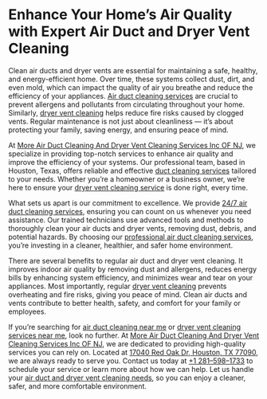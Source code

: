 # Enhance Your Home’s Air Quality with Expert Air Duct and Dryer Vent Cleaning

Clean air ducts and dryer vents are essential for maintaining a safe, healthy, and energy-efficient home. Over time, these systems collect dust, dirt, and even mold, which can impact the quality of air you breathe and reduce the efficiency of your appliances. [Air duct cleaning services](https://maps.app.goo.gl/cLG4zjXbPH424b1r7) are crucial to prevent allergens and pollutants from circulating throughout your home. Similarly, [dryer vent cleaning](https://maps.app.goo.gl/cLG4zjXbPH424b1r7) helps reduce fire risks caused by clogged vents. Regular maintenance is not just about cleanliness — it’s about protecting your family, saving energy, and ensuring peace of mind.

At [More Air Duct Cleaning And Dryer Vent Cleaning Services Inc OF NJ](https://maps.app.goo.gl/cLG4zjXbPH424b1r7), we specialize in providing top-notch services to enhance air quality and improve the efficiency of your systems. Our professional team, based in Houston, Texas, offers reliable and effective [duct cleaning services](https://maps.app.goo.gl/cLG4zjXbPH424b1r7) tailored to your needs. Whether you’re a homeowner or a business owner, we’re here to ensure your [dryer vent cleaning service](https://maps.app.goo.gl/cLG4zjXbPH424b1r7) is done right, every time.

What sets us apart is our commitment to excellence. We provide [24/7 air duct cleaning services](https://maps.app.goo.gl/cLG4zjXbPH424b1r7), ensuring you can count on us whenever you need assistance. Our trained technicians use advanced tools and methods to thoroughly clean your air ducts and dryer vents, removing dust, debris, and potential hazards. By choosing our [professional air duct cleaning services](https://maps.app.goo.gl/cLG4zjXbPH424b1r7), you’re investing in a cleaner, healthier, and safer home environment.

There are several benefits to regular air duct and dryer vent cleaning. It improves indoor air quality by removing dust and allergens, reduces energy bills by enhancing system efficiency, and minimizes wear and tear on your appliances. Most importantly, regular [dryer vent cleaning](https://maps.app.goo.gl/cLG4zjXbPH424b1r7) prevents overheating and fire risks, giving you peace of mind. Clean air ducts and vents contribute to better health, safety, and comfort for your family or employees.

If you’re searching for [air duct cleaning near me](https://maps.app.goo.gl/cLG4zjXbPH424b1r7) or [dryer vent cleaning services near me](https://maps.app.goo.gl/cLG4zjXbPH424b1r7), look no further. At [More Air Duct Cleaning And Dryer Vent Cleaning Services Inc OF NJ](https://maps.app.goo.gl/cLG4zjXbPH424b1r7), we are dedicated to providing high-quality services you can rely on. Located at [17040 Red Oak Dr, Houston, TX 77090](https://maps.app.goo.gl/cLG4zjXbPH424b1r7), we are always ready to serve you. Contact us today at [+1 281–598–1733](https://maps.app.goo.gl/cLG4zjXbPH424b1r7) to schedule your service or learn more about how we can help. Let us handle your [air duct and dryer vent cleaning needs](https://maps.app.goo.gl/cLG4zjXbPH424b1r7), so you can enjoy a cleaner, safer, and more comfortable environment.
